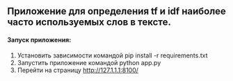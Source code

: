 ## Приложение для определения tf и idf наиболее часто используемых слов в тексте.
#### Запуск приложения:
1. Установить зависимости командой pip install -r requirements.txt
2. Запустить приложение командой python app.py
3. Перейти на страницу http://127.1.1.1:8100/
